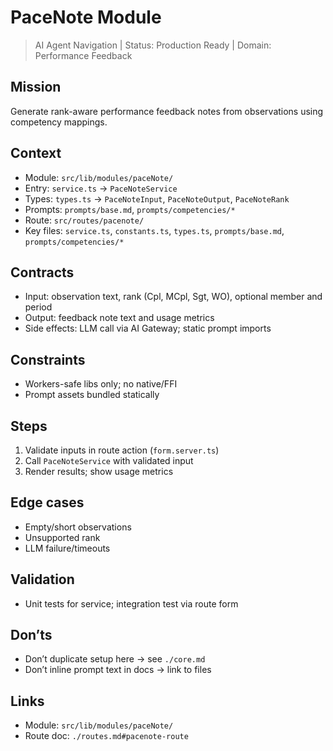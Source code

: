 # PaceNote Module

> AI Agent Navigation | Status: Production Ready | Domain: Performance Feedback

## Mission

Generate rank-aware performance feedback notes from observations using competency mappings.

## Context

- Module: `src/lib/modules/paceNote/`
- Entry: `service.ts` → `PaceNoteService`
- Types: `types.ts` → `PaceNoteInput`, `PaceNoteOutput`, `PaceNoteRank`
- Prompts: `prompts/base.md`, `prompts/competencies/*`
- Route: `src/routes/pacenote/`
- Key files: `service.ts`, `constants.ts`, `types.ts`, `prompts/base.md`, `prompts/competencies/*`

## Contracts

- Input: observation text, rank (Cpl, MCpl, Sgt, WO), optional member and period
- Output: feedback note text and usage metrics
- Side effects: LLM call via AI Gateway; static prompt imports

## Constraints

- Workers-safe libs only; no native/FFI
- Prompt assets bundled statically

## Steps

1. Validate inputs in route action (`form.server.ts`)
2. Call `PaceNoteService` with validated input
3. Render results; show usage metrics

## Edge cases

- Empty/short observations
- Unsupported rank
- LLM failure/timeouts

## Validation

- Unit tests for service; integration test via route form

## Don’ts

- Don’t duplicate setup here → see `./core.md`
- Don’t inline prompt text in docs → link to files

## Links

- Module: `src/lib/modules/paceNote/`
- Route doc: `./routes.md#pacenote-route`
